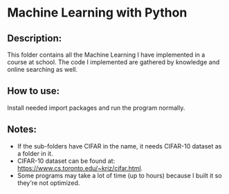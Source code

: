 # Machine Learning with Python
## Description:
This folder contains all the Machine Learning I have implemented in a course at school. The code I implemented are gathered by knowledge and online searching as well.</br>
## How to use:
Install needed import packages and run the program normally.
## Notes:
- If the sub-folders have CIFAR in the name, it needs CIFAR-10 dataset as a folder in it.</br>
- CIFAR-10 dataset can be found at: https://www.cs.toronto.edu/~kriz/cifar.html.
- Some programs may take a lot of time (up to hours) because I built it so they're not optimized.
